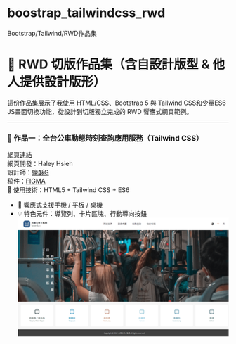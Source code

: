 # boostrap_tailwindcss_rwd
Bootstrap/Tailwind/RWD作品集

# 🎨 RWD 切版作品集（含自設計版型 & 他人提供設計版形）

這份作品集展示了我使用 HTML/CSS、Bootstrap 5 與 Tailwind CSS和少量ES6 JS畫面切換功能，從設計到切版獨立完成的 RWD 響應式網頁範例。

---

### 🔹 作品一：全台公車動態時刻查詢應用服務（Tailwind CSS）
[網頁連結](https://haleyhsieh.github.io/boostrap_tailwindcss_rwd/TailwindBusLine/)<br />
網頁開發：Haley Hsieh<br />
設計師：[鹽酥G](https://2021.thef2e.com/users/6296432819610583727/) <br />
稿件：[FIGMA](https://www.figma.com/design/JTb1ArUXnSceYEt6DmCGib/Week3---%E5%85%A8%E5%8F%B0%E5%85%AC%E8%BB%8A%E5%8B%95%E6%85%8B%E6%99%82%E5%88%BB%E6%9F%A5%E8%A9%A2%E6%87%89%E7%94%A8%E6%9C%8D%E5%8B%99?node-id=52-3060&t=e1g8eYJHBKF8NfTh-1) <br />
 🔧 使用技術：HTML5 + Tailwind CSS + ES6
- 📱 響應式支援手機 / 平板 / 桌機
- 💡 特色元件：導覽列、卡片區塊、行動導向按鈕
![project1](./assets/BusLine_cover.png) 

